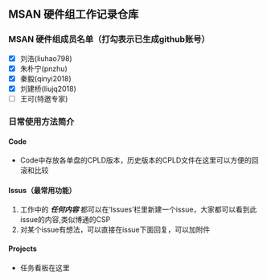 ## MSAN 硬件组工作记录仓库
### MSAN 硬件组成员名单（打勾表示已生成github账号）
- [X] 刘浩(liuhao798)
- [X] 朱朴宁(pnzhu)
- [X] 秦毅(qinyi2018)
- [X] 刘建桥(liujq2018)
- [ ] 王可(特邀专家)

### 日常使用方法简介
#### Code
- Code中存放各单盘的CPLD版本，历史版本的CPLD文件在这里可以方便的回滚和比较
#### Issus（最常用功能）
1. 工作中的 ***任何内容*** 都可以在‘Issues’栏里新建一个issue，大家都可以看到此issue的内容,类似博通的CSP
2. 对某个issue有想法，可以直接在issue下面回复，可以加附件
#### Projects
- 任务看板在这里
